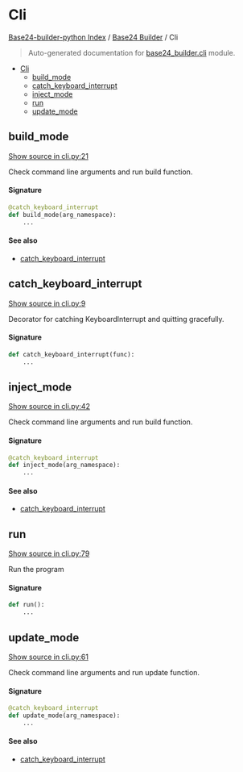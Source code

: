 # Cli

[Base24-builder-python Index](../README.md#base24-builder-python-index) /
[Base24 Builder](./index.md#base24-builder) /
Cli

> Auto-generated documentation for [base24_builder.cli](../../../base24_builder/cli.py) module.

- [Cli](#cli)
  - [build_mode](#build_mode)
  - [catch_keyboard_interrupt](#catch_keyboard_interrupt)
  - [inject_mode](#inject_mode)
  - [run](#run)
  - [update_mode](#update_mode)

## build_mode

[Show source in cli.py:21](../../../base24_builder/cli.py#L21)

Check command line arguments and run build function.

#### Signature

```python
@catch_keyboard_interrupt
def build_mode(arg_namespace):
    ...
```

#### See also

- [catch_keyboard_interrupt](#catch_keyboard_interrupt)



## catch_keyboard_interrupt

[Show source in cli.py:9](../../../base24_builder/cli.py#L9)

Decorator for catching KeyboardInterrupt and quitting gracefully.

#### Signature

```python
def catch_keyboard_interrupt(func):
    ...
```



## inject_mode

[Show source in cli.py:42](../../../base24_builder/cli.py#L42)

Check command line arguments and run build function.

#### Signature

```python
@catch_keyboard_interrupt
def inject_mode(arg_namespace):
    ...
```

#### See also

- [catch_keyboard_interrupt](#catch_keyboard_interrupt)



## run

[Show source in cli.py:79](../../../base24_builder/cli.py#L79)

Run the program

#### Signature

```python
def run():
    ...
```



## update_mode

[Show source in cli.py:61](../../../base24_builder/cli.py#L61)

Check command line arguments and run update function.

#### Signature

```python
@catch_keyboard_interrupt
def update_mode(arg_namespace):
    ...
```

#### See also

- [catch_keyboard_interrupt](#catch_keyboard_interrupt)


